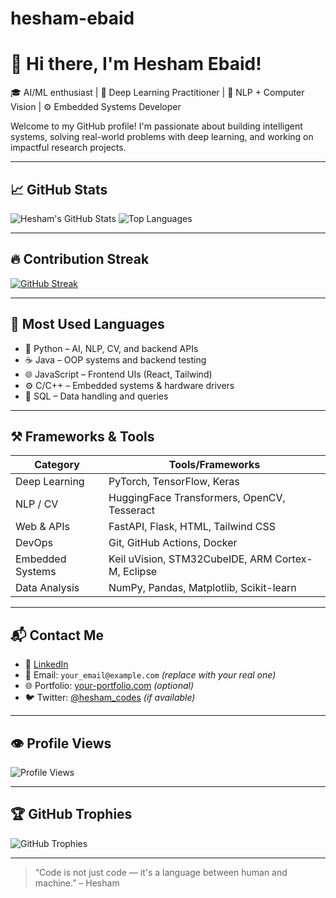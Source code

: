# hesham-ebaid
# 👋 Hi there, I'm Hesham Ebaid!

🎓 AI/ML enthusiast | 🤖 Deep Learning Practitioner | 🔬 NLP + Computer Vision | ⚙️ Embedded Systems Developer

Welcome to my GitHub profile! I'm passionate about building intelligent systems, solving real-world problems with deep learning, and working on impactful research projects.

---

## 📈 GitHub Stats

![Hesham's GitHub Stats](https://github-readme-stats.vercel.app/api?username=hesham-ebaid&show_icons=true&theme=tokyonight)
![Top Languages](https://github-readme-stats.vercel.app/api/top-langs/?username=hesham-ebaid&layout=compact&theme=tokyonight)

---

## 🔥 Contribution Streak

[![GitHub Streak](https://streak-stats.demolab.com?user=hesham-ebaid&theme=tokyonight)](https://git.io/streak-stats)

---

## 🧠 Most Used Languages

- 🐍 Python – AI, NLP, CV, and backend APIs
- ☕ Java – OOP systems and backend testing
- 🌐 JavaScript – Frontend UIs (React, Tailwind)
- ⚙️ C/C++ – Embedded systems & hardware drivers
- 🐘 SQL – Data handling and queries

---

## ⚒️ Frameworks & Tools

| Category          | Tools/Frameworks                                                                 |
|------------------|-----------------------------------------------------------------------------------|
| Deep Learning     | PyTorch, TensorFlow, Keras                                                       |
| NLP / CV          | HuggingFace Transformers, OpenCV, Tesseract                                      |
| Web & APIs        | FastAPI, Flask, HTML, Tailwind CSS                                               |
| DevOps            | Git, GitHub Actions, Docker                                                      |
| Embedded Systems  | Keil uVision, STM32CubeIDE, ARM Cortex-M, Eclipse                                |
| Data Analysis     | NumPy, Pandas, Matplotlib, Scikit-learn                                          |

---

## 📬 Contact Me

- 💼 [LinkedIn](https://linkedin.com/in/hesham-ebaid)
- 📧 Email: `your_email@example.com` *(replace with your real one)*
- 🌐 Portfolio: [your-portfolio.com](https://your-portfolio.com) *(optional)*
- 🐦 Twitter: [@hesham_codes](https://twitter.com/hesham_codes) *(if available)*

---

## 👁️ Profile Views

![Profile Views](https://komarev.com/ghpvc/?username=hesham-ebaid&label=Profile%20views&color=0e75b6&style=flat)

---

## 🏆 GitHub Trophies

![GitHub Trophies](https://github-profile-trophy.vercel.app/?username=hesham-ebaid&theme=tokyonight&row=2&column=3)

---

> “Code is not just code — it's a language between human and machine.” – Hesham

